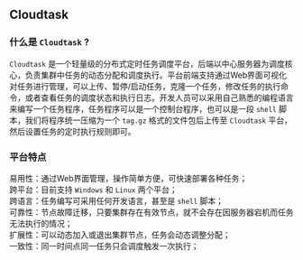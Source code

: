 ## Cloudtask  

### 什么是 `Cloudtask` ?

`Cloudtask` 是一个轻量级的分布式定时任务调度平台，后端以中心服务器为调度核心，负责集群中任务的动态分配和调度执行。平台前端支持通过Web界面可视化对任务进行管理，可以上传、暂停/启动任务，克隆一个任务，修改任务的执行命令，或者查看任务的调度状态和执行日志。开发人员可以采用自己熟悉的编程语言来编写一个任务程序，任务程序可以是一个控制台程序，也可以是一段 `shell` 脚本，我们将程序统一压缩为一个 `tag.gz` 格式的文件包后上传至 `Cloudtask` 平台，然后设置任务的定时执行规则即可。

### 平台特点

易用性：通过Web界面管理，操作简单方便，可快速部署各种任务；  
跨平台：目前支持 `Windows` 和 `Linux` 两个平台；   
跨语言：任务编写可采用任何开发语言，甚至是 `shell` 脚本；   
可靠性：节点故障迁移，只要集群存在有效节点，就不会存在因服务器宕机而任务无法执行的情况；   
扩展性：可以动态加入或退出集群节点，任务会动态调整分配；   
一致性：同一时间点同一任务只会调度触发一次执行；   
